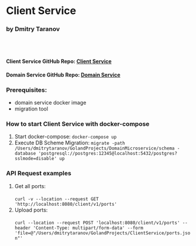 # Client Service
### by Dmitry Taranov
<br></br>
#### Client Service GitHub Repo: [Client Service](https://github.com/TaranovDmitry/ClientService)
#### Domain Service GitHub Repo: [Domain Service](https://github.com/TaranovDmitry/DomainMicroservice)

### Prerequisites:
- domain service docker image
- migration tool

### How to start Client Service with docker-compose
1. Start docker-compose: ``docker-compose up``
2. Execute DB Scheme Migration: ``migrate -path /Users/dmitrytaranov/GolandProjects/DomainMicroservice/schema -database 'postgresql://postgres:12345@localhost:5432/postgres?sslmode=disable' up``

### API Request examples
1. Get all ports: <br></br>``curl -v --location --request GET 'http://localhost:8080/client/v1/ports'``
1. Upload ports: <br></br>``curl --location --request POST 'localhost:8080/client/v1/ports' --header 'Content-Type: multipart/form-data' --form 'file=@"/Users/dmitrytaranov/GolandProjects/ClientService/ports.json"'``